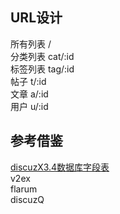 


## URL设计  

所有列表  /  
分类列表  cat/:id  
标签列表  tag/:id  
帖子  t/:id  
文章  a/:id  
用户  u/:id  

## 参考借鉴

[discuzX3.4数据库字段表](https://www.discuz.net/library/library/database/x3/x3_index.htm)  
v2ex  
flarum  
discuzQ  
